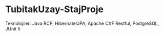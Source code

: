 # TubitakUzay-StajProje
Teknolojiler: Java RCP, Hibernate/JPA, Apache CXF Restful, PostgreSQL, JUnit 5

